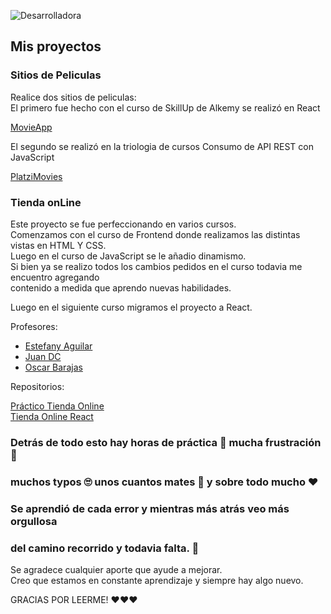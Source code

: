 ![Desarrolladora](https://user-images.githubusercontent.com/54757858/199118624-3ea31477-5bed-4fd4-8285-75883040552d.png)

## Mis proyectos 

### Sitios de Peliculas

Realice dos sitios de peliculas:  
El primero fue hecho con el curso de SkillUp de Alkemy se realizó en React

[MovieApp](https://github.com/Magali-Acevedo/alke-react/tree/master)

El segundo se realizó en la triologia de cursos Consumo de API REST con JavaScript

[PlatziMovies](https://github.com/Magali-Acevedo/platzi-peliculas)


### Tienda onLine

Este proyecto se fue perfeccionando en varios cursos.  
Comenzamos con el curso de Frontend donde realizamos las distintas vistas en HTML Y CSS.  
Luego en el curso de JavaScript se le añadio dinamismo.  
Si bien ya se realizo todos los cambios pedidos en el curso todavia me encuentro agregando  
contenido a medida que aprendo nuevas habilidades.    

Luego en el siguiente curso migramos el proyecto a React.

Profesores:
* [Estefany Aguilar](https://www.linkedin.com/in/teffcode/)
* [Juan DC](https://www.linkedin.com/in/juandc/)
* [Oscar Barajas](https://www.linkedin.com/in/oscarbarajas/)

Repositorios:

[Práctico Tienda Online](https://github.com/Magali-Acevedo/Curso-Fronted--Shop)  
[Tienda Online React](https://github.com/Magali-Acevedo/React-shop)  


### Detrás de todo esto hay horas de práctica 🥱 mucha frustración 🤬   
### muchos typos 🙄 unos cuantos mates 🧉 y sobre todo mucho ♥   
### Se aprendió de cada error y mientras más atrás veo más orgullosa  
### del camino recorrido y todavia falta. 🤩

Se agradece cualquier aporte que ayude a mejorar.  
Creo que estamos en constante aprendizaje y siempre hay algo nuevo.

GRACIAS POR LEERME!  ♥♥♥

